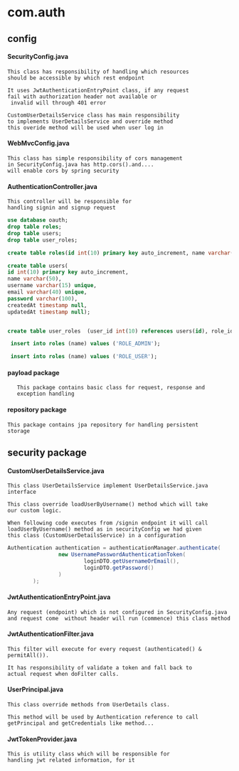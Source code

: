 
# com.auth
## config
#### SecurityConfig.java

    This class has responsibility of handling which resources
    should be accessible by which rest endpoint
    
    It uses JwtAuthenticationEntryPoint class, if any request
    fail with authorization header not available or
     invalid will through 401 error
    
    CustomUserDetailsService class has main responsibility 
    to implements UserDetailsService and override method
    this overide method will be used when user log in
    
    
#### WebMvcConfig.java
    
    This class has simple responsibility of cors management
    in SecurityConfig.java has http.cors().and....
    will enable cors by spring security
    
#### AuthenticationController.java
    
    This controller will be responsible for 
    handling signin and signup request
    
```sql
use database oauth;
drop table roles;
drop table users;
drop table user_roles;

create table roles(id int(10) primary key auto_increment, name varchar(50));

create table users(
id int(10) primary key auto_increment, 
name varchar(50), 
username varchar(15) unique, 
email varchar(40) unique, 
password varchar(100), 
createdAt timestamp null, 
updatedAt timestamp null);


create table user_roles  (user_id int(10) references users(id), role_id int(10) references roles(id), primary key (user_id, role_id));

 insert into roles (name) values ('ROLE_ADMIN');

 insert into roles (name) values ('ROLE_USER');
```

#### payload package
    
       This package contains basic class for request, response and
       exception handling
       
#### repository package

    This package contains jpa repository for handling persistent
    storage

## security package 
  #### CustomUserDetailsService.java
    
    This class UserDetailsService implement UserDetailsService.java
    interface
    
    This class override loadUserByUsername() method which will take 
    our custom logic.
    
    When following code executes from /signin endpoint it will call 
    loadUserByUsername() method as in securityConfig we had given
    this class (CustomUserDetailsService) in a configuration 

```java
Authentication authentication = authenticationManager.authenticate(
                new UsernamePasswordAuthenticationToken(
                        loginDTO.getUsernameOrEmail(),
                        loginDTO.getPassword()
                )
        );
```

#### JwtAuthenticationEntryPoint.java

    Any request (endpoint) which is not configured in SecurityConfig.java
    and request come  without header will run (commence) this class method
    
#### JwtAuthenticationFilter.java
      
    This filter will execute for every request (authenticated() & permitAll()).
    
    It has responsibility of validate a token and fall back to 
    actual request when doFilter calls.
    
#### UserPrincipal.java
    
    This class override methods from UserDetails class.
    
    This method will be used by Authentication reference to call
    getPrincipal and getCredentials like method...
    
#### JwtTokenProvider.java
    
    This is utility class which will be responsible for 
    handling jwt related information, for it 
    
    
         

 


    

    





    
    
    
